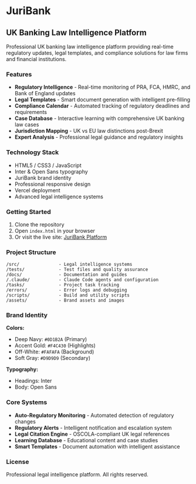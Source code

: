# JuriBank

## UK Banking Law Intelligence Platform

Professional UK banking law intelligence platform providing real-time regulatory updates, legal templates, and compliance solutions for law firms and financial institutions.

### Features

- **Regulatory Intelligence** - Real-time monitoring of PRA, FCA, HMRC, and Bank of England updates
- **Legal Templates** - Smart document generation with intelligent pre-filling
- **Compliance Calendar** - Automated tracking of regulatory deadlines and requirements
- **Case Database** - Interactive learning with comprehensive UK banking law cases
- **Jurisdiction Mapping** - UK vs EU law distinctions post-Brexit
- **Expert Analysis** - Professional legal guidance and regulatory insights

### Technology Stack

- HTML5 / CSS3 / JavaScript
- Inter & Open Sans typography
- JuriBank brand identity
- Professional responsive design
- Vercel deployment
- Advanced legal intelligence systems

### Getting Started

1. Clone the repository
2. Open `index.html` in your browser
3. Or visit the live site: [JuriBank Platform](https://banking-3g2yk4ykr-giquinas-projects.vercel.app)

### Project Structure

```
/src/               - Legal intelligence systems
/tests/             - Test files and quality assurance
/docs/              - Documentation and guides
/.claude/           - Claude Code agents and configuration
/tasks/             - Project task tracking
/errors/            - Error logs and debugging
/scripts/           - Build and utility scripts
/assets/            - Brand assets and images
```

### Brand Identity

**Colors:**
- Deep Navy: `#0D1B2A` (Primary)
- Accent Gold: `#F4C430` (Highlights)
- Off-White: `#FAFAFA` (Background)
- Soft Gray: `#D9D9D9` (Secondary)

**Typography:**
- Headings: Inter
- Body: Open Sans

### Core Systems

- **Auto-Regulatory Monitoring** - Automated detection of regulatory changes
- **Regulatory Alerts** - Intelligent notification and escalation system
- **Legal Citation Engine** - OSCOLA-compliant UK legal references
- **Learning Database** - Educational content and case studies
- **Smart Templates** - Document automation with intelligent assistance

### License

Professional legal intelligence platform. All rights reserved.